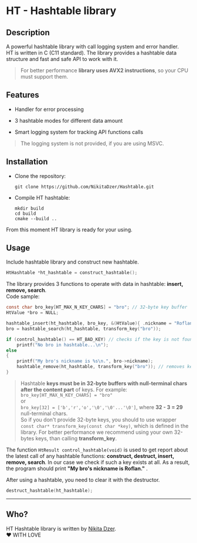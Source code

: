 # HT - Hashtable library
## Description
A powerful hashtable library with call logging system and error handler. <br>
HT is written in C (C11 standard). The library provides a hashtable data structure and fast and safe API to work with it.
> For better performance **library uses AVX2 instructions**, so your CPU must support them. <br> 

## Features
* Handler for error processing

* 3 hashtable modes for different data amount
* Smart logging system for tracking API functions calls
> The logging system is not provided, if you are using MSVC.

## Installation

* Clone the repository:

  `git clone https://github.com/NikitaDzer/Hashtable.git`
* Compile HT hashtable:

  ```shell 
  mkdir build 
  cd build
  cmake --build .. 
  ```

From this moment HT library is ready for your using.


## Usage
Include hashtable library and construct new hashtable.

```c 
HtHashtable *ht_hashtable = construct_hashtable();
```
The library provides 3 functions to operate with data in hashtable: **insert, remove, search**. <br>
Code sample:

```c
const char bro_key[HT_MAX_N_KEY_CHARS] = "bro"; // 32-byte key buffer
HtValue *bro = NULL;

hashtable_insert(ht_hashtable, bro_key, &(HtValue){ .nickname = "Roflan" }); // inserts value with associated key to the hashtable
bro = hashtable_search(ht_hashtable, transform_key("bro"));                  // searches value with passed key

if (control_hashtable() == HT_BAD_KEY) // checks if the key is not found
    printf("No bro in hashtable...\n");
else
{
    printf("My bro's nickname is %s\n.", bro->nickname);
    hashtable_remove(ht_hashtable, transform_key("bro")); // removes key "bro" from the hashtable
}
```
> Hashtable **keys must be in 32-byte buffers with null-terminal chars after the content part** of keys. For example: <br>
> ```bro_key[HT_MAX_N_KEY_CHARS] = "bro"``` <br>
or <br>
```bro_key[32] = ['b','r','o','\0','\0'...'\0']```, where **32 - 3 = 29** null-terminal chars. <br> 
So if you don't provide 32-byte keys, you should to use wrapper ```const char* transform_key(const char *key)```, which is defined in the library.
For better performance we recommend using your own 32-bytes keys, than calling **transform_key**.

The function ```HtResult control_hashtable(void)``` is used to get report about the latest call of any hashtable functions: **construct, destruct, insert, remove, search**. 
In our case we check if such a key exists at all. As a result, the program should print **"My bro's nickname is Roflan."** .

After using a hashtable, you need to clear it with the destructor.

```c
destruct_hashtable(ht_hashtable);
```

***
## Who? 
HT Hashtable library is written by [Nikita Dzer](https://vk.com/id188977770). <br>
♥ WITH LOVE
